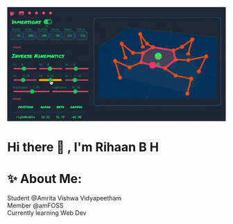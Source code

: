 <div id="header" align="center">
  <img src="assets/backdrop.gif" alt="hehe"/>
</div>


# Hi there 👋 , I'm Rihaan B H

# ✨ About Me:
Student @Amrita Vishwa Vidyapeetham <br> Member @amFOSS <br> Currently learning Web Dev




